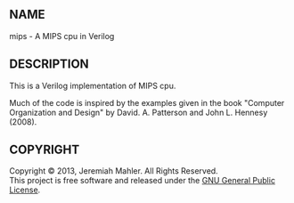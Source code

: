 
NAME
----

mips - A MIPS cpu in Verilog

DESCRIPTION
-----------

This is a Verilog implementation of MIPS cpu.

Much of the code is inspired by the examples given in
the book "Computer Organization and Design" by David. A. Patterson
and John L. Hennesy (2008).

COPYRIGHT
---------

Copyright &copy; 2013, Jeremiah Mahler. All Rights Reserved.<br>
This project is free software and released under
the [GNU General Public License][gpl].

  [gpl]: http://www.gnu.org/licenses/gpl.html
